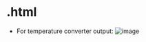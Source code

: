 # .html

* For temperature converter output:
![image](https://user-images.githubusercontent.com/88045527/222894115-3bbba63d-af97-430b-a59f-bacaa73fbb14.png)
